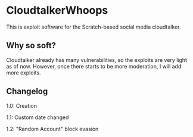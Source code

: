 # CloudtalkerWhoops
This is exploit software for the Scratch-based social media cloudtalker.

## Why so soft?
Cloudtalker already has many vulnerabilities, so the exploits are very light as of now. However, once there starts to be more moderation, I will add more exploits.

## Changelog

1.0: Creation

1.1: Custom date changed

1.2: "Random Account" block evasion
